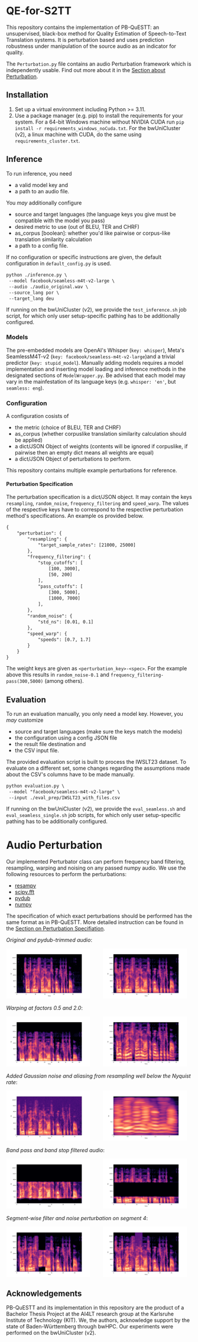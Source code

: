 # QE-for-S2TT

This repository contains the implementation of PB-QuESTT: an unsupervised, black-box method for Quality Estimation of Speech-to-Text Translation systems. It is perturbation based and uses prediction robustness under manipulation of the source audio as an indicator for quality.

The `Perturbation.py` file contains an audio Perturbation framework which is independently usable. Find out more about it in the [Section about Perturbation](#audio-perturbation).

## Installation

1. Set up a virtual environment including Python >= 3.11.
2. Use a package manager (e.g. pip) to install the requirements for your system. For a 64-bit Windows machine without NVIDIA CUDA run `pip install -r requirements_windows_noCuda.txt`. For the bwUniCluster (v2), a linux machine with CUDA, do the same using `requirements_cluster.txt`.

## Inference

To run inference, you need

- a valid model key and
- a path to an audio file.

You _may_ additionally configure

- source and target languages (the language keys you give must be compatible with the model you pass)
- desired metric to use (out of BLEU, TER and CHRF)
- as_corpus [boolean]: whether you'd like pairwise or corpus-like translation similarity calculation
- a path to a config file.

If no configuration or specific instructions are given, the default configuration in `default_config.py` is used.

```
python ./inference.py \
 --model facebook/seamless-m4t-v2-large \
 --audio ./audio_original.wav \
 --source_lang por \
 --target_lang deu
```

If running on the bwUniCluster (v2), we provide the `test_inference.sh` job script, for which only user setup-specific pathing has to be additionally configured.

### Models

The pre-embedded models are OpenAI's Whisper (`key: whisper`), Meta's SeamlessM4T-v2 (`key: facebook/seamless-m4t-v2-large`)and a trivial predictor (`key: stupid_model`). Manually adding models requires a model implementation and inserting model loading and inference methods in the designated sections of `ModelWrapper.py`.
Be advised that each model may vary in the mainfestation of its language keys (e.g. `whisper: 'en'`, but `seamless: eng`).

### Configuration

A configuration cosists of

- the metric (choice of BLEU, TER and CHRF)
- as_corpus (whether corpuslike translation similarity calculation should be applied)
- a dict/JSON Object of weights (contents will be ignored if corpuslike, if pairwise then an empty dict means all weights are equal)
- a dict/JSON Object of perturbations to perform.

This repository contains multiple example perturbations for reference.

#### Perturbation Specification

The perturbation specification is a dict/JSON object. It may contain the keys `resampling`, `random_noise`, `frequency_filtering` and `speed_warp`. The values of the respective keys have to correspond to the respective perturbation method's specifications. An example os provided below.

```
{
    "perturbation": {
        "resampling": {
            "target_sample_rates": [21000, 25000]
        },
        "frequency_filtering": {
            "stop_cutoffs": [
                [100, 3000],
                [50, 200]
            ],
            "pass_cutoffs": [
                [300, 5000],
                [1000, 7000]
            ],
        },
        "random_noise": {
            "std_ns": [0.01, 0.1]
        },
        "speed_warp": {
            "speeds": [0.7, 1.7]
        }
    }
}
```

The weight keys are given as `<perturbation_key>-<spec>`. For the example above this results in `random_noise-0.1` and `frequency_filtering-pass(300,5000)` (among others).

## Evaluation

To run an evaluation manually, you only need a model key. However, you _may_ customize

- source and target languages (make sure the keys match the models)
- the configuration using a config JSON file
- the result file destination and
- the CSV input file.

The provided evaluation script is built to process the IWSLT23 dataset. To evaluate on a different set, some changes regarding the assumptions made about the CSV's columns have to be made manually.

```
python evaluation.py \
 --model "facebook/seamless-m4t-v2-large" \
 --input ./eval_prep/IWSLT23_with_files.csv
```

If running on the bwUniCluster (v2), we provide the `eval_seamless.sh` and `eval_seamless_single.sh` job scripts, for which only user setup-specific pathing has to be additionally configured.

# Audio Perturbation

Our implemented Perturbator class can perform frequency band filtering, resampling, warping and noising on any passed numpy audio. We use the following resources to perform the perturbations:

- [resampy](https://github.com/bmcfee/resampy)
- [scipy.fft](https://docs.scipy.org/doc/scipy/tutorial/fft.html)
- [pydub](https://github.com/jiaaro/pydub)
- [numpy](https://numpy.org/)

The specification of which exact perturbations should be performed has the same format as in PB-QuESTT. More detailed instruction can be found in the [Section on Perturbation Specifiation](#perturbation-specification).

_Original and pydub-trimmed audio_:

<p>
  <img alt="original audio spectrogram" src="exhibition_data/original.png" width="45%">
&nbsp; &nbsp; &nbsp; &nbsp;
  <img alt="trimmed audio spectrogram" src="exhibition_data/original_trimmed.png" width="45%">
</p>

_Warping at factors 0.5 and 2.0_:

<p>
  <img alt="warping at 0.5 spectrogram" src="exhibition_data/whole_perturbed/speed_warp-0.5.png" width="45%">
&nbsp; &nbsp; &nbsp; &nbsp;
  <img alt="warping at 2.0 spectrogram" src="exhibition_data/whole_perturbed/speed_warp-2.png" width="45%">
</p>

_Added Gaussian noise and aliasing from resampling well below the Nyquist rate_:

<p>
  <img alt="added gaussian noise spectrogram" src="exhibition_data/whole_perturbed/random_noise-0.007.png" width="45%">
&nbsp; &nbsp; &nbsp; &nbsp;
  <img alt="aliasing from heavy resampling spectrogram" src="exhibition_data/whole_perturbed/resampling-4000.png" width="45%">
</p>

_Band pass and band stop filtered audio_:

<p>
  <img alt="band pass spectrogram" src="exhibition_data/whole_perturbed/frequency_filtering-pass(500,%203000).png" width="45%">
&nbsp; &nbsp; &nbsp; &nbsp;
  <img alt="band stop spectrogram" src="exhibition_data/whole_perturbed/frequency_filtering-stop(500, 3000).png" width="45%">
</p>

_Segment-wise filter and noise perturbation on segment 4_:

<p>
  <img alt="segment pass filter spectrogram" src="exhibition_data/segment_perturbed/seg-4_pass(500, 3000).png" width="45%">
&nbsp; &nbsp; &nbsp; &nbsp;
  <img alt="segment gaussian noise spectrogram" src="exhibition_data/segment_perturbed/seg-4_0.007.png" width="45%">
</p>

## Acknowledgements

PB-QuESTT and its implementation in this repository are the product of a Bachelor Thesis Project at the AI4LT research group at the Karlsruhe Institute of Technology (KIT).
We, the authors, acknowledge support by the state of Baden-Württemberg through bwHPC. Our experiments were performed on the bwUniCluster (v2).
